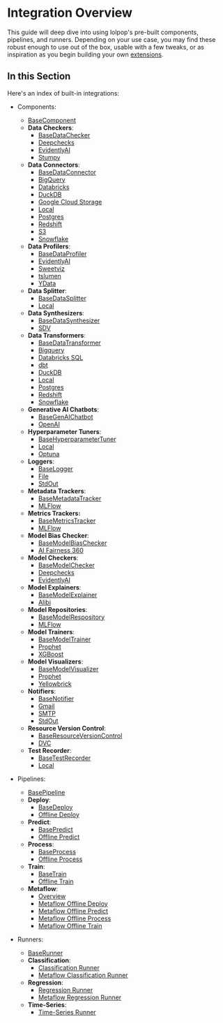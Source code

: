# Integration Overview

This guide will deep dive into using lolpop's pre-built components, pipelines, and runners. Depending on your use case, you may find these robust enough to use out of the box, usable with a few tweaks, or as inspiration as you begin building your own [extensions](extensions.md). 


## In this Section

Here's an index of built-in integrations: 

- Components: 
    - [BaseComponent](base_component.md)
    - **Data Checkers**: 
        - [BaseDataChecker](base_data_checker.md)
        - [Deepchecks](deepchecks_data_checker.md)
        - [EvidentlyAI](evidentlyai_data_checker.md)
        - [Stumpy](stumpy_matrix_profiler.md)
    - **Data Connectors**: 
        - [BaseDataConnector](base_data_connector.md)
        - [BigQuery](bigquery_data_connector.md)
        - [Databricks](databricks_sql_data_connector.md)
        - [DuckDB](duckdb_data_connector.md)
        - [Google Cloud Storage](gcs_data_connector.md)
        - [Local](local_data_connector.md)
        - [Postgres](postgres_data_connector.md)
        - [Redshift](redshift_data_connector.md)
        - [S3](s3_data_connector.md)
        - [Snowflake](snowflake_data_connector.md)
    - **Data Profilers**:
        - [BaseDataProfiler](base_data_profiler.md)
        - [EvidentlyAI](evidentlyai_data_profiler.md)
        - [Sweetviz](sweetviz_data_profiler.md)
        - [tslumen](tslumen_data_profiler.md)
        - [YData](ydata_data_profiler.md )
    - **Data Splitter**: 
        - [BaseDataSplitter](base_data_splitter.md)
        - [Local](local_data_splitter.md)
    - **Data Synthesizers**: 
        - [BaseDataSynthesizer](base_data_synthesizer.md) 
        - [SDV](sdv_data_synthesizer.md)
    - **Data Transformers**: 
        - [BaseDataTransformer](base_data_transformer.md)
        - [Bigquery](bigquery_data_transformer.md)
        - [Databricks SQL](databricks_sql_data_transformer.md)
        - [dbt](dbt_data_transformer.md)
        - [DuckDB](duckdb_data_transformer.md)
        - [Local](local_data_transformer.md)
        - [Postgres](postgres_data_transformer.md)
        - [Redshift](redshift_data_transformer.md )
        - [Snowflake](snowflake_data_transformer.md)
    - **Generative AI Chatbots**: 
        - [BaseGenAIChatbot](base_genai_chatbot.md)
        - [OpenAI](openai_chatbot.md )
    - **Hyperparameter Tuners**: 
        - [BaseHyperparameterTuner](base_hyperparameter_tuner.md)
        - [Local](local_hyperparameter_tuner.md)
        - [Optuna](optuna_hyperparameter_tuner.md) 
    - **Loggers**: 
        - [BaseLogger](base_logger.md)
        - [File](file_logger.md)
        - [StdOut](stdout_logger.md)
    - **Metadata Trackers**: 
        - [BaseMetadataTracker](base_metadata_tracker.md)
        - [MLFlow](mlflow_metadata_tracker.md)
    - **Metrics Trackers:** 
        - [BaseMetricsTracker](base_metrics_tracker.md)
        - [MLFlow](mlflow_metrics_tracker.md)
    - **Model Bias Checker**: 
        - [BaseModelBiasChecker](base_model_bias_checker.md)
        - [AI Fairness 360](aifairness360_model_bias_checker.md)
    - **Model Checkers**: 
        - [BaseModelChecker](base_model_checker.md)
        - [Deepchecks](deepchecks_model_checker.md)
        - [EvidentlyAI](evidentlyai_model_checker.md)
    - **Model Explainers**: 
        - [BaseModelExplainer](base_model_explainer.md)
        - [Alibi](alibi_model_explainer.md)
    - **Model Repositories**: 
        - [BaseModelRespository](base_model_repository.md)
        - [MLFlow](mlflow_model_repository.md)
    - **Model Trainers**: 
        - [BaseModelTrainer](base_model_trainer.md)
        - [Prophet](prophet_model_trainer.md)
        - [XGBoost](xgboost_model_trainer.md)
    - **Model Visualizers**: 
        - [BaseModelVisualizer](base_model_visualizer.md)
        - [Prophet](prophet_model_visualizer.md)
        - [Yellowbrick](yellowbrick_model_visualizer.md)
    - **Notifiers**: 
        - [BaseNotifier](base_notifier.md)
        - [Gmail](gmail_notifier.md)
        - [SMTP](smtp_notifier.md)
        - [StdOut](stdout_notifier.md)
    - **Resource Version Control**: 
        - [BaseResourceVersionControl](base_resource_version_control.md)
        - [DVC](dvc_resource_version_control.md)
    - **Test Recorder**: 
        - [BaseTestRecorder](base_test_recorder.md)
        - [Local](local_test_recorder.md)
- Pipelines: 
    - [BasePipeline](base_pipeline.md) 
    - **Deploy**: 
        - [BaseDeploy](base_deploy.md)
        - [Offline Deploy](offline_deploy.md)
    - **Predict**: 
        - [BasePredict](base_predict.md)
        - [Offline Predict](offline_predict.md)
    - **Process**: 
        - [BaseProcess](base_process.md)
        - [Offline Process](offline_process.md)
    - **Train**: 
        - [BaseTrain](base_train.md)
        - [Offline Train](offline_train.md)
    - **Metaflow**: 
        - [Overview](metaflow_overview.md)
        - [Metaflow Offline Deploy](metaflow_offline_deploy.md) 
        - [Metaflow Offline Predict](metaflow_offline_predict.md)
        - [Metaflow Offline Process](metaflow_offline_process.md)
        - [Metaflow Offline Train](metaflow_offline_train.md)

- Runners:
    - [BaseRunner](base_runner.md)
    - **Classification**: 
        - [Classification Runner](classification_runner.md)
        - [Metaflow Classification Runner](metaflow_classification_runner.md)
    - **Regression**: 
        - [Regression Runner](regression_runner.md)
        - [Metaflow Regression Runner](metaflow_regression_runner.md )
    - **Time-Series**: 
        - [Time-Series Runner](timeseries_runner.md)